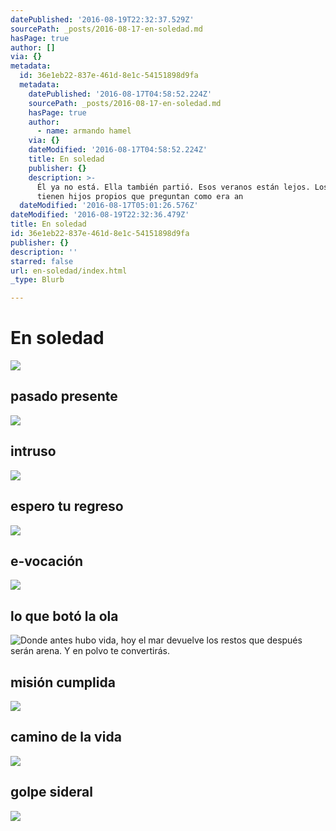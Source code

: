 ```yaml
---
datePublished: '2016-08-19T22:32:37.529Z'
sourcePath: _posts/2016-08-17-en-soledad.md
hasPage: true
author: []
via: {}
metadata:
  id: 36e1eb22-837e-461d-8e1c-54151898d9fa
  metadata:
    datePublished: '2016-08-17T04:58:52.224Z'
    sourcePath: _posts/2016-08-17-en-soledad.md
    hasPage: true
    author:
      - name: armando hamel
    via: {}
    dateModified: '2016-08-17T04:58:52.224Z'
    title: En soledad
    publisher: {}
    description: >-
      Él ya no está. Ella también partió. Esos veranos están lejos. Los niños
      tienen hijos propios que preguntan como era an
  dateModified: '2016-08-17T05:01:26.576Z'
dateModified: '2016-08-19T22:32:36.479Z'
title: En soledad
id: 36e1eb22-837e-461d-8e1c-54151898d9fa
publisher: {}
description: ''
starred: false
url: en-soledad/index.html
_type: Blurb

---
```

# En soledad
![](https://the-grid-user-content.s3-us-west-2.amazonaws.com/c8754fe4-ff51-4681-8ebf-fe3659dcca92.jpg)

## pasado presente
![](https://the-grid-user-content.s3-us-west-2.amazonaws.com/c8754fe4-ff51-4681-8ebf-fe3659dcca92.jpg)

## intruso
![](https://the-grid-user-content.s3-us-west-2.amazonaws.com/67dc0d0a-4f20-40fc-a781-cac0b630bfcb.jpg)

## espero tu regreso
![](https://the-grid-user-content.s3-us-west-2.amazonaws.com/7778769c-2ff2-4165-9d55-a44155079168.jpg)

## e-vocación
![](https://the-grid-user-content.s3-us-west-2.amazonaws.com/a2b24b45-67c5-421c-9985-d050d0ee77f9.jpg)

## lo que botó la ola
![Donde antes hubo vida, hoy el mar devuelve los restos que después serán arena. Y en polvo te convertirás.](https://the-grid-user-content.s3-us-west-2.amazonaws.com/aa85d963-ea78-4c08-906e-b69feb9c5bbe.jpg)

## misión cumplida
![](https://the-grid-user-content.s3-us-west-2.amazonaws.com/67bc04c8-f198-44cc-96d7-d550c6ed3746.jpg)

## camino de la vida
![](https://the-grid-user-content.s3-us-west-2.amazonaws.com/19b64941-8d47-4fab-b202-1af0f385e0df.jpg)

## golpe sideral
![](https://the-grid-user-content.s3-us-west-2.amazonaws.com/4b9afe31-a8e1-457f-aebe-a07bbdac7de9.jpg)